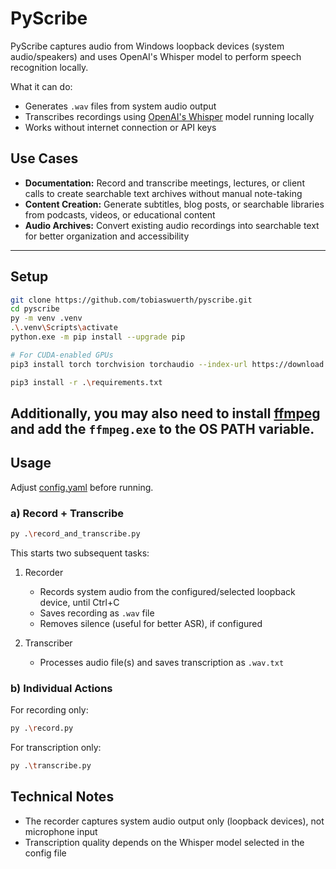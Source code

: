 # PyScribe

PyScribe captures audio from Windows loopback devices (system audio/speakers) and uses OpenAI's Whisper model to perform speech recognition locally.

What it can do:
- Generates `.wav` files from system audio output
- Transcribes recordings using [OpenAI's Whisper](https://github.com/openai/whisper) model running locally
- Works without internet connection or API keys

## Use Cases

- **Documentation:** Record and transcribe meetings, lectures, or client calls to create searchable text archives without manual note-taking
- **Content Creation:** Generate subtitles, blog posts, or searchable libraries from podcasts, videos, or educational content
- **Audio Archives:** Convert existing audio recordings into searchable text for better organization and accessibility

---

## Setup

```bash
git clone https://github.com/tobiaswuerth/pyscribe.git
cd pyscribe
py -m venv .venv
.\.venv\Scripts\activate
python.exe -m pip install --upgrade pip

# For CUDA-enabled GPUs
pip3 install torch torchvision torchaudio --index-url https://download.pytorch.org/whl/cu128 

pip3 install -r .\requirements.txt
```

Additionally, you may also need to install [ffmpeg](https://ffmpeg.org/download.html) and add the `ffmpeg.exe` to the OS PATH variable.
---

## Usage

Adjust [config.yaml](config.yaml) before running.

### a) Record + Transcribe

```bash
py .\record_and_transcribe.py
```

This starts two subsequent tasks:
1. Recorder
   - Records system audio from the configured/selected loopback device, until Ctrl+C
   - Saves recording as `.wav` file
   - Removes silence (useful for better ASR), if configured

2. Transcriber
   - Processes audio file(s) and saves transcription as `.wav.txt`

### b) Individual Actions

For recording only:
```bash
py .\record.py
```

For transcription only:
```bash
py .\transcribe.py
```

## Technical Notes

- The recorder captures system audio output only (loopback devices), not microphone input
- Transcription quality depends on the Whisper model selected in the config file
